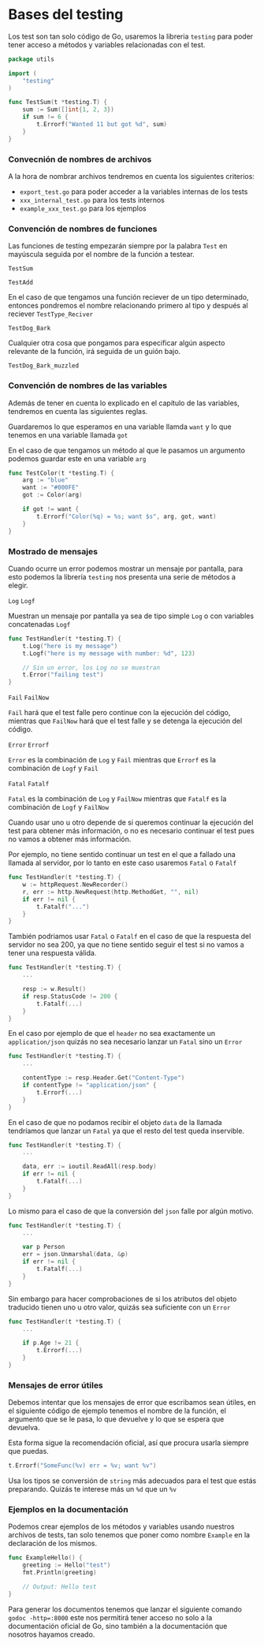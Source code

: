 # Bases del testing

Los test son tan solo código de Go, usaremos la libreria `testing` para poder tener acceso a métodos y variables relacionadas con el test.

```go
package utils

import (
	"testing"
)

func TestSum(t *testing.T) {
	sum := Sum([]int{1, 2, 3})
	if sum != 6 {
		t.Errorf("Wanted 11 but got %d", sum)
	}
}
```

### Convecnión de nombres de archivos

A la hora de nombrar archivos tendremos en cuenta los siguientes criterios:

-   `export_test.go` para poder acceder a la variables internas de los tests
-   `xxx_internal_test.go` para los tests internos
-   `example_xxx_test.go` para los ejemplos

### Convención de nombres de funciones

Las funciones de testing empezarán siempre por la palabra `Test` en mayúscula seguida por el nombre de la función a testear.

`TestSum`

`TestAdd`

En el caso de que tengamos una función reciever de un tipo determinado, entonces pondremos el nombre relacionando primero al tipo y después al reciever `TestType_Reciver`

`TestDog_Bark`

Cualquier otra cosa que pongamos para especificar algún aspecto relevante de la función, irá seguida de un guión bajo.

`TestDog_Bark_muzzled`

### Convención de nombres de las variables

Además de tener en cuenta lo explicado en el capítulo de las variables, tendremos en cuenta las siguientes reglas.

Guardaremos lo que esperamos en una variable llamda `want` y lo que tenemos en una variable llamada `got`

En el caso de que tengamos un método al que le pasamos un argumento podemos guardar este en una variable `arg`

```go
func TestColor(t *testing.T) {
    arg := "blue"
    want := "#000FE"
    got := Color(arg)

    if got != want {
        t.Errorf("Color(%q) = %s; want $s", arg, got, want)
    }
}
```

### Mostrado de mensajes

Cuando ocurre un error podemos mostrar un mensaje por pantalla, para esto podemos la librería `testing` nos presenta una serie de métodos a elegir.

`Log` `Logf`

Muestran un mensaje por pantalla ya sea de tipo simple `Log` o con variables concatenadas `Logf`

```go
func TestHandler(t *testing.T) {
    t.Log("here is my message")
    t.Logf("here is my message with number: %d", 123)

    // Sin un error, los Log no se muestran
    t.Error("failing test")
}
```

`Fail` `FailNow`

`Fail` hará que el test falle pero continue con la ejecución del código, mientras que `FailNow` hará que el test falle y se detenga la ejecución del código.

`Error` `Errorf`

`Error` es la combinación de `Log` y `Fail` mientras que `Errorf` es la combinación de `Logf` y `Fail`

`Fatal` `Fatalf`

`Fatal` es la combinación de `Log` y `FailNow` mientras que `Fatalf` es la combinación de `Logf` y `FailNow`

Cuando usar uno u otro depende de si queremos continuar la ejecución del test para obtener más información, o no es necesario continuar el test pues no vamos a obtener más información.

Por ejemplo, no tiene sentido continuar un test en el que a fallado una llamada al servidor, por lo tanto en este caso usaremos `Fatal` o `Fatalf`

```go
func TestHandler(t *testing.T) {
    w := httpRequest.NewRecorder()
    r, err := http.NewRequest(http.MethodGet, "", nil)
    if err != nil {
        t.Fatalf("...")
    }
}
```

También podriamos usar `Fatal` o `Fatalf` en el caso de que la respuesta del servidor no sea 200, ya que no tiene sentido seguir el test si no vamos a tener una respuesta válida.

```go
func TestHandler(t *testing.T) {
    ...

    resp := w.Result()
    if resp.StatusCode != 200 {
        t.Fatalf(...)
    }
}
```

En el caso por ejemplo de que el `header` no sea exactamente un `application/json` quizás no sea necesario lanzar un `Fatal` sino un `Error`

```go
func TestHandler(t *testing.T) {
    ...

    contentType := resp.Header.Get("Content-Type")
    if contentType != "application/json" {
        t.Errorf(...)
    }
}
```

En el caso de que no podamos recibir el objeto `data` de la llamada tendríamos que lanzar un `Fatal` ya que el resto del test queda inservible.

```go
func TestHandler(t *testing.T) {
    ...

    data, err := ioutil.ReadAll(resp.body)
    if err != nil {
        t.Fatalf(...)
    }
}
```

Lo mismo para el caso de que la conversión del `json` falle por algún motivo.

```go
func TestHandler(t *testing.T) {
    ...

    var p Person
    err = json.Unmarshal(data, &p)
    if err != nil {
        t.Fatalf(...)
    }
}
```

Sin embargo para hacer comprobaciones de si los atributos del objeto traducido tienen uno u otro valor, quizás sea suficiente con un `Error`

```go
func TestHandler(t *testing.T) {
    ...

    if p.Age != 21 {
        t.Errorf(...)
    }
}
```

### Mensajes de error útiles

Debemos intentar que los mensajes de error que escribamos sean útiles, en el siguiente código de ejemplo tenemos el nombre de la función, el argumento que se le pasa, lo que devuelve y lo que se espera que devuelva.

Esta forma sigue la recomendación oficial, así que procura usarla siempre que puedas.

```go
t.Errorf("SomeFunc(%v) err = %v; want %v")
```

Usa los tipos se conversión de `string` más adecuados para el test que estás preparando. Quizás te interese más un `%d` que un `%v`

### Ejemplos en la documentación

Podemos crear ejemplos de los métodos y variables usando nuestros archivos de tests, tan solo tenemos que poner como nombre `Example` en la declaración de los mismos.

```go
func ExampleHello() {
	greeting := Hello("test")
	fmt.Println(greeting)

	// Output: Hello test
}
```

Para generar los documentos tenemos que lanzar el siguiente comando `godoc -http=:8000` este nos permitirá tener acceso no solo a la documentación oficial de Go, sino también a la documentación que nosotros hayamos creado.
